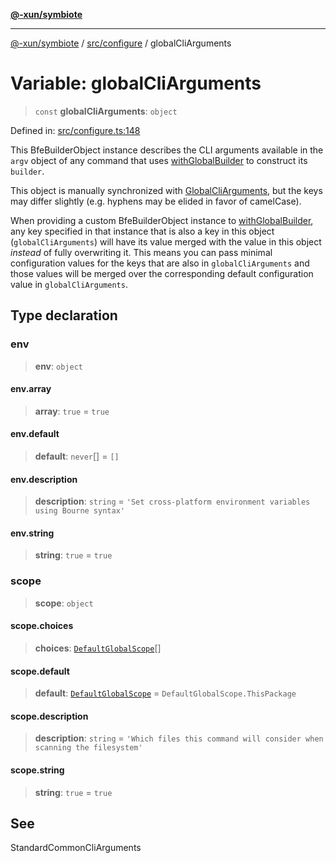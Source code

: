 [**@-xun/symbiote**](../../../README.md)

***

[@-xun/symbiote](../../../README.md) / [src/configure](../README.md) / globalCliArguments

# Variable: globalCliArguments

> `const` **globalCliArguments**: `object`

Defined in: [src/configure.ts:148](https://github.com/Xunnamius/symbiote/blob/090a7857a95973f8ad6febe2e79edda5e1f32856/src/configure.ts#L148)

This BfeBuilderObject instance describes the CLI arguments available
in the `argv` object of any command that uses [withGlobalBuilder](../../util/functions/withGlobalBuilder.md) to
construct its `builder`.

This object is manually synchronized with [GlobalCliArguments](../type-aliases/GlobalCliArguments.md), but the
keys may differ slightly (e.g. hyphens may be elided in favor of camelCase).

When providing a custom BfeBuilderObject instance to
[withGlobalBuilder](../../util/functions/withGlobalBuilder.md), any key specified in that instance that is also a
key in this object (`globalCliArguments`) will have its value merged with the
value in this object _instead_ of fully overwriting it. This means you can
pass minimal configuration values for the keys that are also in
`globalCliArguments` and those values will be merged over the corresponding
default configuration value in `globalCliArguments`.

## Type declaration

### env

> **env**: `object`

#### env.array

> **array**: `true` = `true`

#### env.default

> **default**: `never`[] = `[]`

#### env.description

> **description**: `string` = `'Set cross-platform environment variables using Bourne syntax'`

#### env.string

> **string**: `true` = `true`

### scope

> **scope**: `object`

#### scope.choices

> **choices**: [`DefaultGlobalScope`](../enumerations/DefaultGlobalScope.md)[]

#### scope.default

> **default**: [`DefaultGlobalScope`](../enumerations/DefaultGlobalScope.md) = `DefaultGlobalScope.ThisPackage`

#### scope.description

> **description**: `string` = `'Which files this command will consider when scanning the filesystem'`

#### scope.string

> **string**: `true` = `true`

## See

StandardCommonCliArguments
